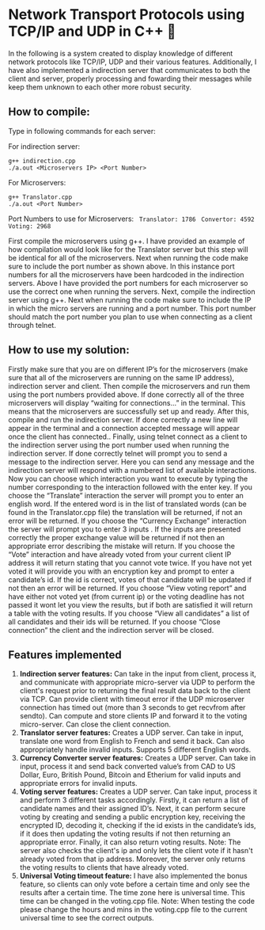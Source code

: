 # Network Transport Protocols using TCP/IP and UDP in C++ :satellite:
In the following is a system created to display knowledge of different network protocols like TCP/IP, UDP and their various features. Additionally, I have also implemented a indirection server that communicates to both the client and server, properly processing and fowarding their messages while keep them unknown to each other more robust security. 

## How to compile:
Type in following commands for each server:

For indirection server:

    g++ indirection.cpp
    ./a.out <Microservers IP> <Port Number>
    
For Microservers:

    g++ Translator.cpp 
    ./a.out <Port Number>

Port Numbers to use for Microservers:
`` Translator: 1786``
`` Convertor: 4592``
`` Voting: 2968``

First compile the microservers using g++. I have provided an example of how compilation would look like for the Translator server but this step will be identical for all of the microservers. Next when running the code make sure to include the port number as shown above. In this instance port numbers for all the microservers have been hardcoded in the indirection servers. Above I have provided the port numbers for each microserver so use the correct one when running the servers. Next, compile the indirection server using g++. Next when running the code make sure to include the IP in which the micro servers are running and a port number. This port number should match the port number you plan to use when connecting as a client through telnet.

## How to use my solution:
Firstly make sure that you are on different IP’s for the microservers (make sure that all of the microservers are running on the same IP address), indirection server and client. Then compile the microservers and run them using the port numbers provided above. If done correctly all of the three microservers will display “waiting for connections...” in the terminal. This means that the microservers are successfully set up and ready. After this, compile and run the indirection server. If done correctly a new line will appear in the terminal and a connection accepted message will appear once the client has connected.. Finally, using telnet connect as a client to the indirection server using the port number used when running the indirection server. If done correctly telnet will prompt you to send a message to the indirection server. Here you can send any message and the indirection server will respond with a numbered list of available interactions. Now you can choose which interaction you want to execute by typing the number corresponding to the interaction followed with the enter key. If you choose the “Translate” interaction the server will prompt you to enter an english word. If the entered word is in the list of translated words (can be found in the Translator.cpp file) the translation will be returned, if not an error will be returned. If you choose the “Currency Exchange” interaction the server will prompt you to enter 3 inputs <Source currency> <Destination currency> <value>. If the inputs are presented correctly the proper exchange value will be returned if not then an appropriate error describing the mistake will return. If you choose the “Vote” interaction and have already voted from your current client IP address it will return stating that you cannot vote twice. If you have not yet voted it will provide you with an encryption key and prompt to enter a candidate’s id. If the id is correct, votes of that candidate will be updated if not then an error will be returned. If you choose “View voting report” and have either not voted yet (from current ip) or the voting deadline has not passed it wont let you view the results, but if both are satisfied it will return a table with the voting results. If you choose “View all candidates” a list of all candidates and their ids will be returned. If you choose “Close connection” the client and the indirection server will be closed.
 
## Features implemented
<ol>
  <li><b>Indirection server features:</b> Can take in the input from client, process it, and communicate with appropriate micro-server via UDP to perform the client's request prior to returning the final result data back to the client via TCP. Can provide client with timeout error if the UDP microserver connection has timed out (more than 3 seconds to get recvfrom after sendto). Can compute and store clients IP and forward it to the voting micro-server. Can close the client connection.</li>
  <li><b>Translator server features:</b> Creates a UDP server. Can take in input, translate one word from English to French and send it back. Can also appropriately handle invalid inputs. Supports 5 different English words.
</li>
  <li><b>Currency Converter server features:</b>  Creates a UDP server. Can take in input, process it and send back converted value’s from CAD to US Dollar, Euro, British Pound, Bitcoin and Etherium for valid inputs and appropriate errors for invalid inputs.
</li>
  <li><b>Voting server features:</b> Creates a UDP server. Can take input, process it and perform 3 different tasks accordingly. Firstly, it can return a list of candidate names and their assigned ID’s. Next, it can perform secure voting by creating and sending a public encryption key, receiving the encrypted ID, decoding it, checking if the id exists in the candidate’s ids, if it does then updating the voting results if not then returning an appropriate error. Finally, it can also return voting results. Note: The server also checks the client's ip and only lets the client vote if it hasn't already voted from that ip address. Moreover, the server only returns the voting results to clients that have already voted.</li>
  <li><b>Universal Voting timeout feature:</b>  I have also implemented the bonus feature, so clients can only vote before a certain time and only see the results after a certain time. The time zone here is universal time. This time can be changed in the voting.cpp file. Note: When testing the code please change the hours and mins in the voting.cpp file to the current universal time to see the correct outputs.</li>
<ol>
